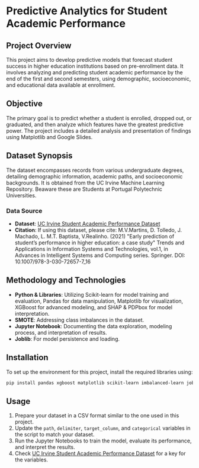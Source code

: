# Predictive Analytics for Student Academic Performance

## Project Overview
This project aims to develop predictive models that forecast student success in higher education institutions based on pre-enrollment data. It involves analyzing and predicting student academic performance by the end of the first and second semesters, using demographic, socioeconomic, and educational data available at enrollment.

## Objective
The primary goal is to predict whether a student is enrolled, dropped out, or graduated, and then analyze which features have the greatest predictive power. The project includes a detailed analysis and presentation of findings using Matplotlib and Google Slides.

## Dataset Synopsis
The dataset encompasses records from various undergraduate degrees, detailing demographic information, academic paths, and socioeconomic backgrounds. It is obtained from the UC Irvine Machine Learning Repository.
Beaware these are Students at Portugal Polytechnic Universities.

### Data Source
- **Dataset**: [UC Irvine Student Academic Performance Dataset](http://archive.ics.uci.edu/dataset/697/predict+students+dropout+and+academic+success)
- **Citation**: If using this dataset, please cite: M.V.Martins, D. Tolledo, J. Machado, L. M.T. Baptista, V.Realinho. (2021) "Early prediction of student’s performance in higher education: a case study" Trends and Applications in Information Systems and Technologies, vol.1, in Advances in Intelligent Systems and Computing series. Springer. DOI: 10.1007/978-3-030-72657-7_16

## Methodology and Technologies
- **Python & Libraries**: Utilizing Scikit-learn for model training and evaluation, Pandas for data manipulation, Matplotlib for visualization, XGBoost for advanced modeling, and SHAP & PDPbox for model interpretation.
- **SMOTE**: Addressing class imbalances in the dataset.
- **Jupyter Notebook**: Documenting the data exploration, modeling process, and interpretation of results.
- **Joblib**: For model persistence and loading.

## Installation
To set up the environment for this project, install the required libraries using:
```bash
pip install pandas xgboost matplotlib scikit-learn imbalanced-learn joblib shap pdpbox
```

## Usage
1. Prepare your dataset in a CSV format similar to the one used in this project.
2. Update the `path`, `delimiter`, `target_column`, and `categorical` variables in the script to match your dataset.
3. Run the Jupyter Notebooks to train the model, evaluate its performance, and interpret the results.
4. Check [UC Irvine Student Academic Performance Dataset](http://archive.ics.uci.edu/dataset/697/predict+students+dropout+and+academic+success) for a key for the variables.
